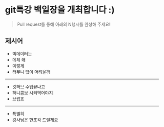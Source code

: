 # git특강 백일장을 개최합니다 :) 
> Pull request를 통해 아래의 N행시를 완성해 주세요!

## 제시어
- 빅데이터는
- 데체 왜
- 이렇게
- 터무니 없이 어려울까
---
- 깃허브 수업끝나고
- 허니콤보 시켜먹어야지
- 브럽죠
---
- 특별히
- 강사님은 한조각 드릴게요
